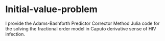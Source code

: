 # Initial-value-problem
I provide the  Adams-Bashforth Predictor Corrector Method Julia code for the solving the fractional order model in Caputo derivative sense of HIV infection.
